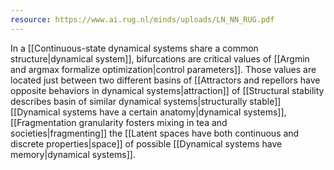```yaml
---
resource: https://www.ai.rug.nl/minds/uploads/LN_NN_RUG.pdf
---
```


In a [[Continuous-state dynamical systems share a common structure|dynamical system]], bifurcations are critical values of [[Argmin and argmax formalize optimization|control parameters]]. Those values are located just between two different basins of [[Attractors and repellors have opposite behaviors in dynamical systems|attraction]] of [[Structural stability describes basin of similar dynamical systems|structurally stable]] [[Dynamical systems have a certain anatomy|dynamical systems]], [[Fragmentation granularity fosters mixing in tea and societies|fragmenting]] the [[Latent spaces have both continuous and discrete properties|space]] of possible [[Dynamical systems have memory|dynamical systems]].